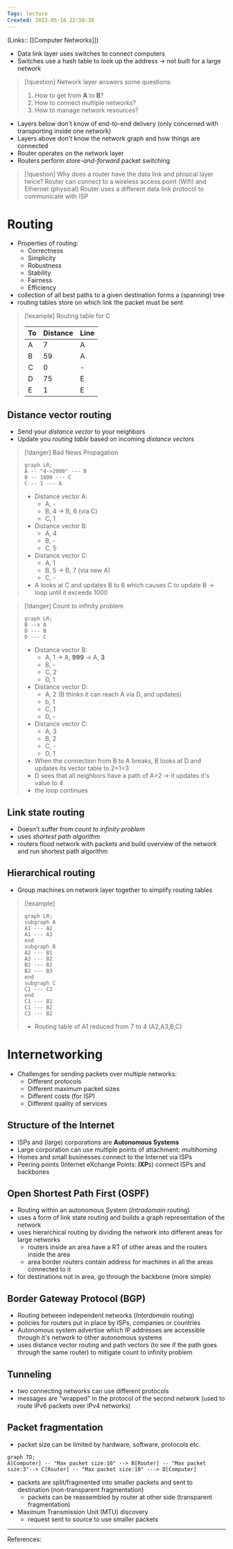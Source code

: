 ```yaml
---
Tags: lecture
Created: 2023-05-16 22:50:38
---
```

(Links:: [[Computer Networks]])
- Data link layer uses switches to connect computers
- Switches use a hash table to look up the address -> not built for a large network

> [!question] Network layer answers some questions:
> 1. How to get from **A** to **B**?
> 2. How to connect multiple networks?
> 3. How to manage network resources?

- Layers below don't know of end-to-end delivery (only concerned with transporting inside one network)
- Layers above don't know the network graph and how things are connected
- Router operates on the network layer
- Routers perform *store-and-forward* packet switching
> [!question] Why does a router have the data link and phisical layer twice?
> Router can connect to a wireless access point (Wifi) and Ethernet (physical)
> Router uses a different data link protocol to communicate with ISP
# Routing
- Properties of routing:
	- Correctness
	- Simplicity
	- Robustness
	- Stability
	- Fairness
	- Efficiency
- collection of all best paths to a given destination forms a (spanning) tree
- routing tables store on which link the packet must be sent

> [!example] Routing table for C
> 
> | To  | Distance | Line |
> | --- | -------- | ---- |
> | A   | 7        | A    |
> | B   | 59       | A    |
> | C   | 0        | -    |
> | D   | 75       | E    |
> | E   | 1        | E    |

## Distance vector routing
- Send your *distance vector* to your neighbors
- Update you *routing table* based on incoming *distance vectors*

> [!danger] Bad News Propagation
> ```mermaid
> graph LR;
> A -- "4->2000" --- B
> B -- 1000 --- C
> C -- 1 --- A
> ```
> - Distance vector A:
> 	- A, -
> 	- B, 4 -> B, 6 (via C)
> 	- C, 1
> - Distance vector B:
> 	- A, 4
> 	- B, -
> 	- C, 5
> - Distance vector C:
> 	- A, 1
> 	- B, 5 -> B, 7 (via new A)
> 	- C, -
> - A looks at C and updates B to 6 which causes C to update B -> loop until it exceeds 1000

> [!danger] Count to infinity problem
> ```mermaid
> graph LR;
> B --x A
> D --- B
> D --- C
> ```
> - Distance vector B:
> 	- A, 1 -> A, **999** -> A, **3**
> 	- B, -
> 	- C, 2
> 	- D, 1
> - Distance vector D:
> 	- A, 2    (B thinks it can reach A via D, and updates)
> 	- b, 1
> 	- C, 1
> 	- D, -
> - Distance vector C:
> 	- A, 3
> 	- B, 2
> 	- C, -
> 	- D, 1
> - When the connection from B to A breaks, B looks at D and updates its vector table to 2+1=3
> - D sees that all neighbors have a path of A>2 -> it updates it's value to 4
> - the loop continues
## Link state routing
- Doesn't suffer from *count to infinity problem*
- uses *shortest path algorithm*
- routers flood network with packets and build overview of the network and run shortest path algorithm
## Hierarchical routing
- Group machines on network layer together to simplify routing tables

> [!example]
> ```mermaid
> graph LR;
> subgraph A
> A1 --- A2
> A1 --- A3
> end
> subgraph B
> A2 --- B1
> A3 --- B2
> B1 --- B2
> B2 --- B3
> end
> subgraph C
> C1 --- C2
> end
> C1 --- B1
> C1 --- B2
> C2 --- B2
> ```
> - Routing table of A1 reduced from 7 to 4 (A2,A3,B,C)

# Internetworking
- Challenges for sending packets over multiple networks:
	- Different protocols
	- Different maximum packet sizes
	- Different costs (for ISP)
	- Different quality of services
## Structure of the Internet
- ISPs and (large) corporations are **Autonomous Systems**
- Large corporation can use multiple points of attachment: *multihoming*
- Homes and small businesses connect to the Internet via ISPs
- Peering points (Internet eXchange Points: **IXP**s) connect ISPs and backbones
## Open Shortest Path First (OSPF)
- Routing within an autonomous System (*Intradomain* routing)
- uses a form of link state routing and builds a graph representation of the network
- uses hierarchical routing by dividing the network into different areas for large networks
	- routers inside an area have a RT of other areas and the routers inside the area
	- area border routers contain address for machines in all the areas connected to it 
- for destinations not in area, go through the backbone (more simple)
## Border Gateway Protocol (BGP)
- Routing between independent networks (*Interdomain* routing)
- policies for routers put in place by ISPs, companies or countries
- Autonomous system advertise which IP addresses are accessible through it's network to other autonomous systems
- uses distance vector routing and path vectors (to see if the path goes through the same router) to mitigate count to infinity problem
## Tunneling
- two connecting networks can use different protocols
- messages are "wrapped" in the protocol of the second network (used to route IPv6 packets over IPv4 networks)
## Packet fragmentation
- packet size can be limited by hardware, software, protocols etc.
```mermaid
graph TD;
A[Computer] -- "Max packet size:10" --> B[Router] -- "Max packet size:3"--> C[Router] -- "Max packet size:10" ---> D[Computer]
```
- packets are split/fragmented into smaller packets and sent to destination (non-transparent fragmentation)
	- packets can be reassembled by router at other side (transparent fragmentation)
- Maximum Transmission Unit (MTU) discovery
	- request sent to source to use smaller packets

---
References: